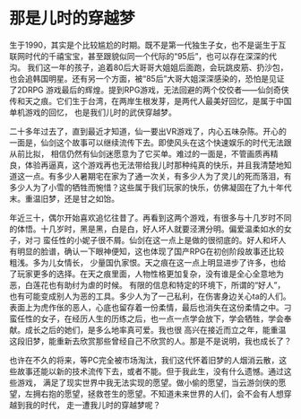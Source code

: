 # 那是儿时的穿越梦

生于1990，其实是个比较尴尬的时期。既不是第一代独生子女，也不是诞生于互联网时代的千禧宝宝，甚至跟貌似同一个代际的“95后”，也可以存在深深的代沟。
我们这一年的孩子，追着80后大哥哥大姐姐后面跑，会玩跳皮筋、扔沙包，也会追韩国明星。还有另一个方面，被“85后”大哥大姐深深感染的，恐怕是见证了2DRPG
游戏最后的辉煌。提到RPG游戏，无法回避的两个佼佼者——仙剑奇侠传和天之痕。它们生于台湾，在两岸生根发芽，是两代人最美好回忆，是属于中国单机游戏的回忆，
也是我们儿时的武侠穿越梦。

二十多年过去了，直到最近才知道，仙一要出VR游戏了，内心五味杂陈。开心的一面是，仙剑这个故事可以继续流传下去。即使风头在这个快速娱乐的时代无法跟从前比拟，
相信仍然有仙剑迷愿意为了它买单。难过的一面是，不管画质再精良，体验再逼真，这个游戏再也无法带给我儿时那种纯真的快乐，并且我清楚地知道这一点。有多少人暑期宅在家为了通一次关，有多少人为了灵儿的死而落泪，有多少人为了小雪的牺牲而惋惜？这些属于我们玩家的快乐，仿佛凝固在了九十年代末。重温旧梦，还是甘之如饴。

年近三十，偶尔开始喜欢追忆往昔了。再看到这两个游戏，有很多与十几岁时不同的体悟。十几岁时，黑是黑，白是白，好人坏人就要泾渭分明。偏爱温柔如水的女子，对刁
蛮任性的小妮子很不屑。仙剑在这一点上是做的很彻底的。好人和坏人有明显的脸谱，确认一下眼神便知，这也体现了国产RPG在初创阶段故事还比较粗浅。多为儿女情长，
少量国仇家恨。天之痕在这一点上明显进步了许多，也给了玩家更多的选择。在天之痕里面，人物性格更加复杂，没有谁是全心全意地为恶，白莲花也有助纣为虐的时候。
有限的信息和特定的环境下，所谓的“好人”，也有可能变成别人为恶的工具。多少人为了一己私利，在伤害身边关心ta的人们。表面上为虎作伥的恶人，心底也留存着一份柔情，最后也消失在这份柔情之中。刁蛮任性的女子，在经历人生的历练之后，也一点一点学会放下，学会牺牲，学会奉献。成长之后的她们，是多么地率真可爱。我也很
高兴在接近而立之年，能重温这段旧梦，能重新去欣赏那些曾经自己不欣赏的人。那是不是说明，我也成长了？

也许在不久的将来，等PC完全被市场淘汰，我们这代怀着旧梦的人烟消云散，这些故事还能以新的技术流传下去，或者不能。但于我此生，没有什么遗憾。通过这些游戏，
满足了现实世界中我无法实现的愿望。做小偷的愿望，当云游剑侠的愿望，左拥右抱的愿望，拯救苍生的愿望。不知道未来世界的人们，会不会有人想穿越到我的时代，
走一遭我儿时的穿越梦呢？

